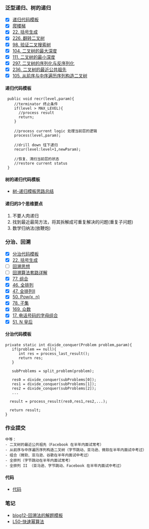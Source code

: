 ### 泛型递归、树的递归

- [X] [递归代码模板](https://shimo.im/docs/EICAr9lRPUIPHxsH/read)
- [X] [爬楼梯](https://leetcode-cn.com/problems/climbing-stairs/)
- [X] [22. 括号生成](https://leetcode-cn.com/problems/generate-parentheses/)
- [X] [226. 翻转二叉树](https://leetcode-cn.com/problems/invert-binary-tree/description/)
- [X] [98. 验证二叉搜索树](https://leetcode-cn.com/problems/validate-binary-search-tree/)
- [X] [104. 二叉树的最大深度](https://leetcode-cn.com/problems/maximum-depth-of-binary-tree/)
- [X] [111. 二叉树的最小深度](https://leetcode-cn.com/problems/minimum-depth-of-binary-tree/)
- [X] [297. 二叉树的序列化与反序列化](https://leetcode-cn.com/problems/serialize-and-deserialize-binary-tree/)
- [X] [236. 二叉树的最近公共祖先](https://leetcode-cn.com/problems/lowest-common-ancestor-of-a-binary-tree/)
- [X] [105. 从前序与中序遍历序列构造二叉树](https://leetcode-cn.com/problems/construct-binary-tree-from-preorder-and-inorder-traversal/)

#### 递归代码模板
```
 public void recr(level,param){
    //terminator 终止条件
    if(level > MAX_LEVEL){
      //process result
      return;
    }
    
    //process current logic 处理当前层的逻辑
    process(level,param);
    
    //drill down 往下递归
    recur(level:level+1,newParam);
    
    //恢复、清扫当前层的状态
    //restore current status
 }
```

#### 树的递归代码模板

- [树-递归模板思路总结](https://blog.csdn.net/qq_43539599/article/details/104531204)


#### 递归的3个思维要点
1. 不要人肉递归
2. 找到最近最简方法，将其拆解成可重复解决的问题(重复子问题)
3. 数学归纳法(放鞭炮)



### 分治、回溯
- [X] [分治代码模板](https://shimo.im/docs/zvlDqLLMFvcAF79A/read)
- [X] [22. 括号生成](https://leetcode-cn.com/problems/generate-parentheses/)
- [ ] [回溯思想](https://www.geeksforgeeks.org/backtracking-introduction/)
- [ ] [回溯算法套路详解](https://zhuanlan.zhihu.com/p/93530380)  
- [X] [77. 组合](https://leetcode-cn.com/problems/combinations/)
- [X] [46. 全排列](https://leetcode-cn.com/problems/permutations/)
- [X] [47. 全排列II](https://leetcode-cn.com/problems/permutations-ii/)
- [X] [50. Pow(x, n)](https://leetcode-cn.com/problems/powx-n/)
- [X] [78. 子集](https://leetcode-cn.com/problems/subsets/)
- [X] [169. 众数](https://leetcode-cn.com/problems/majority-element/description/)
- [X] [17. 电话号码的字母组合](https://leetcode-cn.com/problems/letter-combinations-of-a-phone-number/) 
- [X] [51. N 皇后](https://leetcode-cn.com/problems/n-queens/)

#### 分治代码模板

```
private static int divide_conquer(Problem problem,param){
   if(problem == null){
      int res = process_last_result();
      return res;
   }
   
   subProblems = split_problem(problem);
   
   res0 = divide_conquer(subProblems[0]);
   res1 = divide_conquer(subProblems[1]);
   res2 = divide_conquer(subProblems[2]);
   ...
   
  result = process_result(res0,res1,res2,...);
  
  return result;
}
```

### 作业提交

```
中等：
- 二叉树的最近公共祖先（Facebook 在半年内面试常考）
- 从前序与中序遍历序列构造二叉树（字节跳动、亚马逊、微软在半年内面试中考过）
- 组合（微软、亚马逊、谷歌在半年内面试中考过）
- 全排列（字节跳动在半年内面试常考）
- 全排列 II （亚马逊、字节跳动、Facebook 在半年内面试中考过）
```
#### 代码
- [代码](/java/com/someecho/algorithm/practice/week01)

### 笔记
- [blog12-回溯法的解题模板](/md/blog12-回溯法的解题模板.md)
- [L50-快速幂算法](/md/L50-快速幂算法.md)